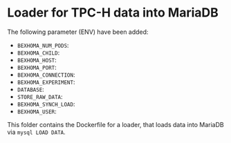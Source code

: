# Loader for TPC-H data into MariaDB

The following parameter (ENV) have been added:

* `BEXHOMA_NUM_PODS`: 
* `BEXHOMA_CHILD`: 
* `BEXHOMA_HOST`: 
* `BEXHOMA_PORT`: 
* `BEXHOMA_CONNECTION`: 
* `BEXHOMA_EXPERIMENT`: 
* `DATABASE`: 
* `STORE_RAW_DATA`: 
* `BEXHOMA_SYNCH_LOAD`: 
* `BEXHOMA_USER`: 

This folder contains the Dockerfile for a loader, that loads data into MariaDB via `mysql LOAD DATA`.

